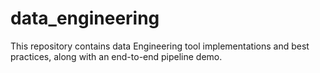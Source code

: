 # data_engineering
This repository contains data Engineering tool implementations and best practices, along with an end-to-end pipeline demo.
